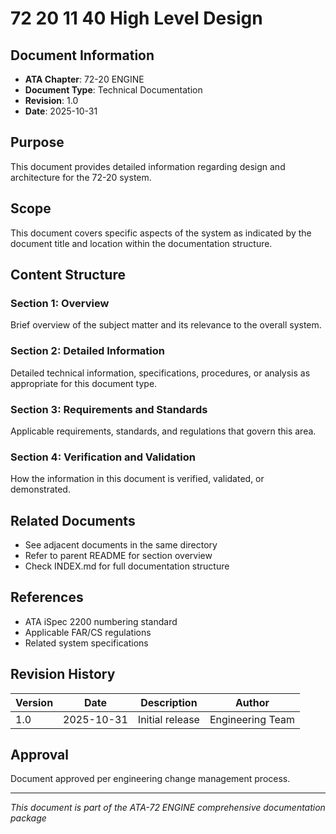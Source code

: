 # 72 20 11 40 High Level Design

## Document Information
- **ATA Chapter**: 72-20 ENGINE
- **Document Type**: Technical Documentation
- **Revision**: 1.0
- **Date**: 2025-10-31

## Purpose
This document provides detailed information regarding design and architecture for the 72-20 system.

## Scope
This document covers specific aspects of the system as indicated by the document title and location within the documentation structure.

## Content Structure

### Section 1: Overview
Brief overview of the subject matter and its relevance to the overall system.

### Section 2: Detailed Information
Detailed technical information, specifications, procedures, or analysis as appropriate for this document type.

### Section 3: Requirements and Standards
Applicable requirements, standards, and regulations that govern this area.

### Section 4: Verification and Validation
How the information in this document is verified, validated, or demonstrated.

## Related Documents
- See adjacent documents in the same directory
- Refer to parent README for section overview
- Check INDEX.md for full documentation structure

## References
- ATA iSpec 2200 numbering standard
- Applicable FAR/CS regulations
- Related system specifications

## Revision History
| Version | Date | Description | Author |
|---------|------|-------------|--------|
| 1.0 | 2025-10-31 | Initial release | Engineering Team |

## Approval
Document approved per engineering change management process.

---
*This document is part of the ATA-72 ENGINE comprehensive documentation package*
